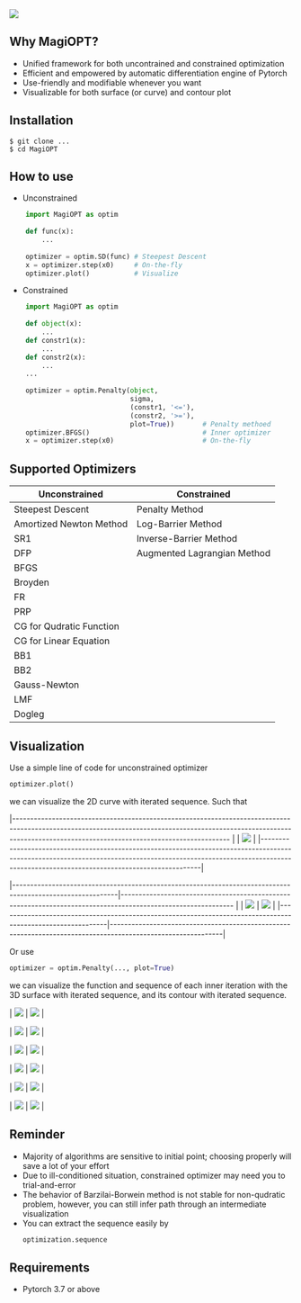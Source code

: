 
<img src="https://github.com/MagiFeeney/MagiOPT/blob/1591476bc5f5d949b051a218b3608344accae686/logo/image/logo.png">

## Why MagiOPT?

- Unified framework for both uncontrained and constrained optimization
- Efficient and empowered by automatic differentiation engine of Pytorch
- Use-friendly and modifiable whenever you want
- Visualizable for both surface (or curve) and contour plot

## Installation
```
$ git clone ...
$ cd MagiOPT
```

## How to use
- Unconstrained
```python
    import MagiOPT as optim
    
    def func(x):
        ...
        
    optimizer = optim.SD(func) # Steepest Descent
    x = optimizer.step(x0)     # On-the-fly
    optimizer.plot()           # Visualize
```

- Constrained
```python
    import MagiOPT as optim
    
    def object(x):
        ...
    def constr1(x):
        ...
    def constr2(x):
        ...
    ...
    
    optimizer = optim.Penalty(object, 
                              sigma, 
                              (constr1, '<='), 
                              (constr2, '>='), 
                              plot=True))       # Penalty methoed
    optimizer.BFGS()                            # Inner optimizer
    x = optimizer.step(x0)                      # On-the-fly
```
## Supported Optimizers
| Unconstrained | Constrained |
| ------ | ------ |
| Steepest Descent | Penalty Method |
| Amortized Newton Method | Log-Barrier Method|
| SR1 | Inverse-Barrier Method |
| DFP | Augmented Lagrangian Method |
| BFGS | 
| Broyden |
| FR |
| PRP |
| CG for Qudratic Function |
| CG for Linear Equation |
| BB1 |
| BB2 |
| Gauss-Newton |
| LMF |
| Dogleg |

## Visualization
Use a simple line of code for unconstrained optimizer
```python
optimizer.plot()
```
we can visualize the 2D curve with iterated sequence. Such that


|------------------------------------------------------------------------------------------------------------------------------------------------------------------------------------------------------------------------ |
| <img src="https://github.com/MagiFeeney/MagiOPT/blob/859f80525d66a1d6799024721b8fb5a508a9ae6f/MagiOPT/examples/sd/Figure_sd_1.png"> |
|-------------------------------------------------------------------------------------------------------------------------------------------------------------------------------------------------------------------------|


|-----------------------------------------------------------------------------------------------------------|------------------------------------------------------------------------------------------------------------- |
| <img src="https://github.com/MagiFeeney/MagiOPT/blob/859f80525d66a1d6799024721b8fb5a508a9ae6f/MagiOPT/examples/sd/Figure_sd_2.png">  |  <img src="https://github.com/MagiFeeney/MagiOPT/blob/859f80525d66a1d6799024721b8fb5a508a9ae6f/MagiOPT/examples/sd/Figure_sd_3.png"> |
|------------------------------------------------------------------------------------------------------------|-------------------------------------------------------------------------------------------------------------|

Or use
```python
optimizer = optim.Penalty(..., plot=True)
```
we can visualize the function and sequence of each inner iteration with the 3D surface with iterated sequence, and its contour with iterated sequence.

<!-- | ------ | ------ | -->
| <img src="https://github.com/MagiFeeney/MagiOPT/blob/859f80525d66a1d6799024721b8fb5a508a9ae6f/MagiOPT/examples/penalty/Figure_1.png">  |  <img src="https://github.com/MagiFeeney/MagiOPT/blob/859f80525d66a1d6799024721b8fb5a508a9ae6f/MagiOPT/examples/penalty/Figure_2.png"> |
<!-- | ------ | ------ | -->

<!-- | ------ | ------ | -->
| <img src="https://github.com/MagiFeeney/MagiOPT/blob/859f80525d66a1d6799024721b8fb5a508a9ae6f/MagiOPT/examples/penalty/Figure_3.png">  |  <img src="https://github.com/MagiFeeney/MagiOPT/blob/859f80525d66a1d6799024721b8fb5a508a9ae6f/MagiOPT/examples/penalty/Figure_4.png"> |
<!-- | ------ | ------ | -->

<!-- | ------ | ------ | -->
| <img src="https://github.com/MagiFeeney/MagiOPT/blob/859f80525d66a1d6799024721b8fb5a508a9ae6f/MagiOPT/examples/penalty/Figure_5.png">  |  <img src="https://github.com/MagiFeeney/MagiOPT/blob/859f80525d66a1d6799024721b8fb5a508a9ae6f/MagiOPT/examples/penalty/Figure_6.png"> |
<!-- | ------ | ------ | -->

<!-- | ------ | ------ | -->
| <img src="https://github.com/MagiFeeney/MagiOPT/blob/859f80525d66a1d6799024721b8fb5a508a9ae6f/MagiOPT/examples/penalty/Figure_7.png">  |  <img src="https://github.com/MagiFeeney/MagiOPT/blob/859f80525d66a1d6799024721b8fb5a508a9ae6f/MagiOPT/examples/penalty/Figure_8.png"> |
<!-- | ------ | ------ | -->

<!-- | ------ | ------ | -->
| <img src="https://github.com/MagiFeeney/MagiOPT/blob/859f80525d66a1d6799024721b8fb5a508a9ae6f/MagiOPT/examples/penalty/Figure_9.png">  |  <img src="https://github.com/MagiFeeney/MagiOPT/blob/859f80525d66a1d6799024721b8fb5a508a9ae6f/MagiOPT/examples/penalty/Figure_10.png"> |
<!-- | ------ | ------ | -->

<!-- | ------ | ------ | -->
| <img src="https://github.com/MagiFeeney/MagiOPT/blob/859f80525d66a1d6799024721b8fb5a508a9ae6f/MagiOPT/examples/penalty/Figure_11.png">  |  <img src="https://github.com/MagiFeeney/MagiOPT/blob/859f80525d66a1d6799024721b8fb5a508a9ae6f/MagiOPT/examples/penalty/Figure_12.png"> |
<!-- | ------ | ------ | -->

## Reminder
- Majority of algorithms are sensitive to initial point; choosing properly will save a lot of your effort
- Due to ill-conditioned situation, constrained optimizer may need you to trial-and-error
- The behavior of Barzilai-Borwein method is not stable for non-qudratic problem, however, you can still infer path through an intermediate visualization
- You can extract the sequence easily by
  ```python
  optimization.sequence
  ```
## Requirements
- Pytorch 3.7 or above
